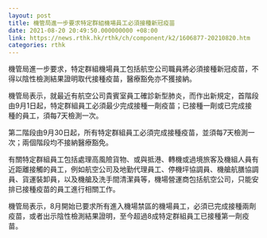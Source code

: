 ```yaml
---
layout: post
title: 機管局進一步要求特定群組機場員工必須接種新冠疫苗
date: 2021-08-20 20:49:50.000000000 +08:00
link: https://news.rthk.hk/rthk/ch/component/k2/1606877-20210820.htm
categories: rthk
---
```


機管局進一步要求，特定群組機場員工包括航空公司職員將必須接種新冠疫苗，不得以陰性檢測結果證明取代接種疫苗，醫療豁免亦不獲接納。

機管局表示，就最近有航空公司貴賓室員工確診新型肺炎，而作出新規定，首階段由9月1日起，特定群組員工必須最少完成接種一劑疫苗；已接種一劑或已完成接種的員工，須每7天檢測一次。

第二階段由9月30日起，所有特定群組員工必須完成接種疫苗，並須每7天檢測一次；兩個階段均不接納醫療豁免。

有關特定群組員工包括處理高風險貨物、或與抵港、轉機或過境旅客及機組人員有近距離接觸的員工，例如航空公司及地勤代理員工、停機坪協調員、機艙航膳協調員、貨運裝卸員，以及機艙及洗手間清潔員等，機場營運商包括航空公司，只能安排已接種疫苗的員工進行相關工作。

機管局表示，8月開始已要求所有進入機場禁區的機場員工，必須已完成接種兩劑疫苗，或者出示陰性檢測結果證明，至今超過8成特定群組員工已接種第一劑疫苗。
